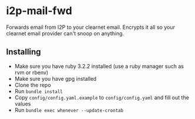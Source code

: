 # i2p-mail-fwd
Forwards email from I2P to your clearnet email. Encrypts it all so your clearnet email provider can't snoop on anything.

## Installing
* Make sure you have ruby 3.2.2 installed (use a ruby manager such as rvm or rbenv)
* Make sure you have gpg installed
* Clone the repo
* Run `bundle install`
* Copy `config/config.yaml.example` to `config/config.yaml` and fill out the values
* Run `bundle exec whenever --update-crontab`
